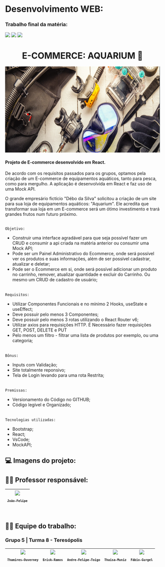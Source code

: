# Desenvolvimento WEB:
### Trabalho final da matéria:
<img src="https://img.shields.io/badge/Versão-1.0.0-lightblue"/> <img src="https://img.shields.io/badge/Data%20de%20lançamento:-08_de_Novembro_|_2022-informational">
<img src="https://img.shields.io/badge/Última_Modificação:-08_de_Novembro_|_2022-darkblue"/>
<br>

<div align="center">
  <h1>E-COMMERCE: AQUARIUM 🌊</h1>
  <img src="/Imagens-Readme/Screenshot_45.png" width="1000px" height="280">
  
 </div>

<h4>Projeto de E-commerce desenvolvido em React.</h4>

<p>De acordo com os requisitos passados para os grupos, optamos pela criação de um E-commerce de equipamentos aquáticos, tanto para pesca, como
para mergulho. A aplicação é desenvolvida em React e faz uso de uma Mock API.</p>

<p>O grande empresário fictício "Débo da Silva" solicitou a criação de um site para sua loja de equipamentos aquáticos: "Aquarium".
Ele acredita que transformar sua loja em um E-commerce será um ótimo investimento e trará grandes frutos num futuro próximo.</p>

##

`Objetivo:`<br/>
- Construir uma interface agradável para que seja possível fazer um CRUD e consumir a api criada na matéria anterior ou consumir uma Mock API;
- Pode ser um Painel Administrativo do Ecommerce, onde será possível ver os produtos e suas informações, além de ser possível cadastrar, atualizar e deletar;
- Pode ser o Ecommerce em si, onde será possível adicionar um produto no carrinho, remover, atualizar quantidade e excluir do Carrinho. Ou  mesmo um CRUD de cadastro de usuário;

<br/>`Requisitos:`<br/>
- Utilizar Componentes Funcionais e no mínimo 2 Hooks, useState e useEffect;
- Deve possuir pelo menos 3 Componentes;
- Deve possuir pelo menos 3 rotas utilizando o React Router v6;
- Utilizar axios para requisições HTTP. É Necessário fazer requisições GET, POST, DELETE e PUT
- Pelo menos um filtro - filtrar uma lista de produtos por exemplo, ou uma categoria;

<br/>`Bônus:`<br/>
- Inputs com Validação;
- Site totalmente reponsivo;
- Tela de Login levando para uma rota Restrita;

<br/>`Premissas:`<br/>
- Versionamento do Código no GITHUB;
- Código legível e Organizado;


<br/>`Tecnologias utilizadas:`<br/>
- Bootstrap;
- React;
- VsCode;
- MockAPI;

##

<h2>💻 Imagens do projeto:</h2>

##

## 👨‍🏫 Professor responsável:
| [<img src="https://avatars.githubusercontent.com/u/65171379?v=4" width=115><br><sub>`João Felipe`</sub>](https://github.com/brjoaof) |
 | :---: |

 
<br>

## 👨‍💻 Equipe do trabalho:
### Grupo 5 | Turma 8 - Teresópolis

| [<img src="https://avatars.githubusercontent.com/u/110869558?v=4" width=115><br><sub>`Thamires Ouverney`</sub>](https://github.com/ThamiresOD) |  [<img src="https://avatars.githubusercontent.com/u/102622495?v=4" width=115><br><sub>`Erick Ramos`</sub>](https://github.com/ErickNotFound) |  [<img src="https://avatars.githubusercontent.com/u/105762130?v=4" width=115><br><sub>`Andre Felipe Toigo`</sub>](https://github.com/Andre-Toigo) |  [<img src="https://avatars.githubusercontent.com/u/110869515?v=4" width=115><br><sub>`Thaisa Muniz`</sub>](https://github.com/thaisamuniz89) |  [<img src="https://avatars.githubusercontent.com/u/110734237?v=4" width=115><br><sub>`Fábio Gurgel`</sub>](https://github.com/Fabio-Gurgel) | 
| :---: | :---: | :---: | :---: | :---: |
